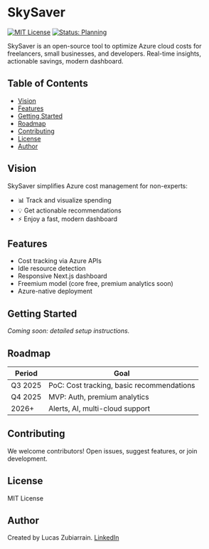 # SkySaver

[![MIT License](https://img.shields.io/badge/license-MIT-blue.svg)](LICENSE)
[![Status: Planning](https://img.shields.io/badge/status-planning-yellow)]()

SkySaver is an open-source tool to optimize Azure cloud costs for freelancers, small businesses, and developers. Real-time insights, actionable savings, modern dashboard.

## Table of Contents

- [Vision](#vision)
- [Features](#features)
- [Getting Started](#getting-started)
- [Roadmap](#roadmap)
- [Contributing](#contributing)
- [License](#license)
- [Author](#author)

## Vision

SkySaver simplifies Azure cost management for non-experts:

- 📊 Track and visualize spending
- 💡 Get actionable recommendations
- ⚡ Enjoy a fast, modern dashboard

## Features

- Cost tracking via Azure APIs
- Idle resource detection
- Responsive Next.js dashboard
- Freemium model (core free, premium analytics soon)
- Azure-native deployment

## Getting Started

_Coming soon: detailed setup instructions._

## Roadmap

| Period  | Goal                                      |
| ------- | ----------------------------------------- |
| Q3 2025 | PoC: Cost tracking, basic recommendations |
| Q4 2025 | MVP: Auth, premium analytics              |
| 2026+   | Alerts, AI, multi-cloud support           |

## Contributing

We welcome contributors! Open issues, suggest features, or join development.

## License

MIT License

## Author

Created by Lucas Zubiarrain. [LinkedIn](https://www.linkedin.com/in/lucas-zubiarrain/)
